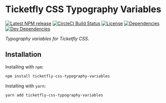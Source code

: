 # Ticketfly CSS Typography Variables

[![Latest NPM release][npm-badge]][npm-badge-url]
[![CircleCI Build Status][circle-badge]][circle-badge-url]
[![License][license-badge]][license-badge-url]
[![Dependencies][dependencies-badge]][dependencies-badge-url]
[![Dev Dependencies][devDependencies-badge]][devDependencies-badge-url]


_Typography variables for Ticketfly CSS_.


## Installation

Installing with `npm`:

```bash
npm install ticketfly-css-typography-variables
```

Installing with `yarn`:

```bash
yarn add ticketfly-css-typography-variables
```

[npm-badge]: https://img.shields.io/npm/v/ticketfly-css-typography-variables.svg
[npm-badge-url]: https://www.npmjs.com/package/ticketfly-css-typography-variables
[circle-badge]: https://circleci.com/gh/Ticketfly-UI/ticketfly-css-typography-variables/tree/master.svg?style=svg&circle-token={{CIRCLE_TOKEN}}
[circle-badge-url]: https://circleci.com/gh/Ticketfly-UI/ticketfly-css-typography-variables/tree/master
[license-badge]: https://img.shields.io/npm/l/ticketfly-css-typography-variables.svg
[license-badge-url]: LICENSE
[dependencies-badge]: https://img.shields.io/david/Ticketfly-UI/ticketfly-css-typography-variables.svg
[dependencies-badge-url]: https://david-dm.org/Ticketfly-UI/ticketfly-css-typography-variables
[devDependencies-badge]: https://img.shields.io/david/dev/Ticketfly-UI/ticketfly-css-typography-variables.svg
[devDependencies-badge-url]: https://david-dm.org/Ticketfly-UI/ticketfly-css-typography-variables#info=devDependencies


